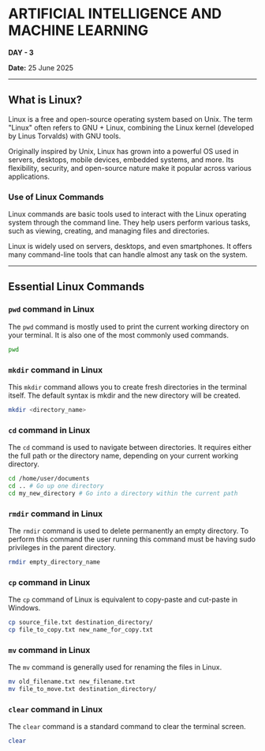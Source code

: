 # ARTIFICIAL INTELLIGENCE AND MACHINE LEARNING
**DAY - 3**

**Date:** 25 June 2025

---

## What is Linux?

Linux is a free and open-source operating system based on Unix. The term "Linux" often refers to GNU + Linux, combining the Linux kernel (developed by Linus Torvalds) with GNU tools.

Originally inspired by Unix, Linux has grown into a powerful OS used in servers, desktops, mobile devices, embedded systems, and more. Its flexibility, security, and open-source nature make it popular across various applications.

### Use of Linux Commands

Linux commands are basic tools used to interact with the Linux operating system through the command line. They help users perform various tasks, such as viewing, creating, and managing files and directories.

Linux is widely used on servers, desktops, and even smartphones. It offers many command-line tools that can handle almost any task on the system.

---

## Essential Linux Commands

### `pwd` command in Linux

The `pwd` command is mostly used to print the current working directory on your terminal. It is also one of the most commonly used commands.

```bash
pwd
```
### `mkdir` command in Linux
This `mkdir` command allows you to create fresh directories in the terminal itself. The default syntax is mkdir <directory name> and the new directory will be created.

```bash
mkdir <directory_name>
```
### `cd` command in Linux
The `cd` command is used to navigate between directories. It requires either the full path or the directory name, depending on your current working directory. 

```bash
cd /home/user/documents
cd .. # Go up one directory
cd my_new_directory # Go into a directory within the current path
```
### `rmdir` command in Linux
The `rmdir` command is used to delete permanently an empty directory. To perform this command the user running this command must be having sudo privileges in the parent directory. 

```bash
rmdir empty_directory_name
```

### `cp` command in Linux
The `cp` command of Linux is equivalent to copy-paste and cut-paste in Windows. 

```bash
cp source_file.txt destination_directory/
cp file_to_copy.txt new_name_for_copy.txt
```

### `mv` command in Linux
The `mv` command is generally used for renaming the files in Linux.

```bash
mv old_filename.txt new_filename.txt
mv file_to_move.txt destination_directory/
```

### `clear` command in Linux
The `clear` command is a standard command to clear the terminal screen.

```bash
clear
```
